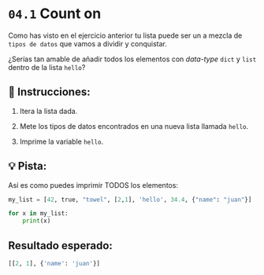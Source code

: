 # `04.1` Count on

Como has visto en el ejercicio anterior tu lista puede ser un a mezcla de `tipos de datos` que vamos a dividir y conquistar.

¿Serías tan amable de añadir todos los elementos con *data-type* `dict` y `list` dentro de la lista `hello`?

## 📝 Instrucciones:

1. Itera la lista dada.

2. Mete los tipos de datos encontrados en una nueva lista llamada `hello`.

3. Imprime la variable `hello`.

## 💡 Pista:

Así es como puedes imprimir TODOS los elementos:

```py
my_list = [42, true, "towel", [2,1], 'hello', 34.4, {"name": "juan"}]

for x in my_list:
    print(x)
```
## Resultado esperado:

```py
[[2, 1], {'name': 'juan'}]
```
